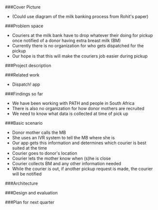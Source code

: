 ###Cover Picture
- (Could use diagram of the milk banking process from Rohit's paper)

###Problem space
- Couriers at the milk bank have to drop whatever their doing for pickup once notified of a donor having extra breast milk (BM)
- Currently there is no organization for who gets dispatched for the pickup
- Our hope is that this will make the couriers job easier during pickup

###Project description

###Related work
- Dispatch! app

###Findings so far
- We have been working with PATH and people in South Africa
- There is also no organization for how donor mothers are recruited
- We need to know what data is collected at time of pick up

###Basic scenario
- Donor mother calls the MB
- She uses an IVR system to tell the MB where she is
- Our app gets this information and determines which courier is best suited at the time
- Courier goes to donor's location
- Courier lets the mother know when (s)he is close
- Courier collects BM and any other information needed
- While the courier is out, if another pickup request is made, the courier will be notified

###Architecture

###Design and evaluation

###Plan for next quarter
